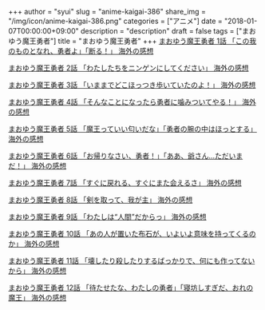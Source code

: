 +++
author = "syui"
slug = "anime-kaigai-386"
share_img = "/img/icon/anime-kaigai-386.png"
categories = ["アニメ"]
date = "2018-01-07T00:00:00+09:00"
description = "description"
draft = false
tags = ["まおゆう魔王勇者"]
title = "まおゆう魔王勇者"
+++
<a href="http://blog.livedoor.jp/kaigai_no/archives/21954807.html" rel="nofollow" target="_blank" title="まおゆう魔王勇者 1話 「この我のものとなれ、勇者よ」「断る！」 海外の感想">まおゆう魔王勇者 1話 「この我のものとなれ、勇者よ」「断る！」 海外の感想</a>

<a href="http://blog.livedoor.jp/kaigai_no/archives/22211918.html" rel="nofollow" target="_blank" title="まおゆう魔王勇者 2話 「わたしたちをニンゲンにしてください」 海外の感想">まおゆう魔王勇者 2話 「わたしたちをニンゲンにしてください」 海外の感想</a>

<a href="http://blog.livedoor.jp/kaigai_no/archives/22765663.html" rel="nofollow" target="_blank" title="まおゆう魔王勇者 3話 「いままでどこほっつき歩いていたのよ！」 海外の感想">まおゆう魔王勇者 3話 「いままでどこほっつき歩いていたのよ！」 海外の感想</a>

<a href="http://blog.livedoor.jp/kaigai_no/archives/23306159.html" rel="nofollow" target="_blank" title="まおゆう魔王勇者 4話 「そんなことになったら勇者に噛みついてやる！」 海外の感想">まおゆう魔王勇者 4話 「そんなことになったら勇者に噛みついてやる！」 海外の感想</a>

<a href="http://blog.livedoor.jp/kaigai_no/archives/23897450.html" rel="nofollow" target="_blank" title="まおゆう魔王勇者 5話 「魔王っていい匂いだな」「勇者の腕の中はほっとする」 海外の感想">まおゆう魔王勇者 5話 「魔王っていい匂いだな」「勇者の腕の中はほっとする」 海外の感想</a>

<a href="http://blog.livedoor.jp/kaigai_no/archives/24334553.html" rel="nofollow" target="_blank" title="まおゆう魔王勇者 6話 「お帰りなさい、勇者！」「ああ、爺さん…ただいまだ！」 海外の感想">まおゆう魔王勇者 6話 「お帰りなさい、勇者！」「ああ、爺さん…ただいまだ！」 海外の感想</a>

<a href="http://blog.livedoor.jp/kaigai_no/archives/24554734.html" rel="nofollow" target="_blank" title="まおゆう魔王勇者 7話 「すぐに戻れる、すぐにまた会えるさ」 海外の感想">まおゆう魔王勇者 7話 「すぐに戻れる、すぐにまた会えるさ」 海外の感想</a>

<a href="http://blog.livedoor.jp/kaigai_no/archives/24857843.html" rel="nofollow" target="_blank" title="まおゆう魔王勇者 8話 「剣を取って、我が主」 海外の感想">まおゆう魔王勇者 8話 「剣を取って、我が主」 海外の感想</a>

<a href="http://blog.livedoor.jp/kaigai_no/archives/25113672.html" rel="nofollow" target="_blank" title="まおゆう魔王勇者 9話 「わたしは“人間”だからっ」 海外の感想">まおゆう魔王勇者 9話 「わたしは“人間”だからっ」 海外の感想</a>

<a href="http://blog.livedoor.jp/kaigai_no/archives/25676235.html" rel="nofollow" target="_blank" title="まおゆう魔王勇者 10話 「あの人が置いた布石が、いよいよ意味を持ってくるのか」 海外の感想">まおゆう魔王勇者 10話 「あの人が置いた布石が、いよいよ意味を持ってくるのか」 海外の感想</a>

<a href="http://blog.livedoor.jp/kaigai_no/archives/25932178.html" rel="nofollow" target="_blank" title="まおゆう魔王勇者 11話 「壊したり殺したりするばっかりで、何にも作ってないから」 海外の感想">まおゆう魔王勇者 11話 「壊したり殺したりするばっかりで、何にも作ってないから」 海外の感想</a>

<a href="http://blog.livedoor.jp/kaigai_no/archives/26303442.html" rel="nofollow" target="_blank" title="まおゆう魔王勇者 12話 「待たせたな、わたしの勇者｣「寝坊しすぎだ、おれの魔王」 海外の感想">まおゆう魔王勇者 12話 「待たせたな、わたしの勇者｣「寝坊しすぎだ、おれの魔王」 海外の感想</a>
